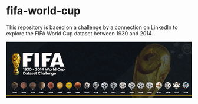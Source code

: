 # fifa-world-cup

This repository is based on a [challenge](https://www.linkedin.com/posts/activity-6664140828405051392-QsDP/)
by a connection on LinkedIn to explore the FIFA World Cup dataset between 1930 and 2014.

![Fifa Challenge](fifa.jpg)
